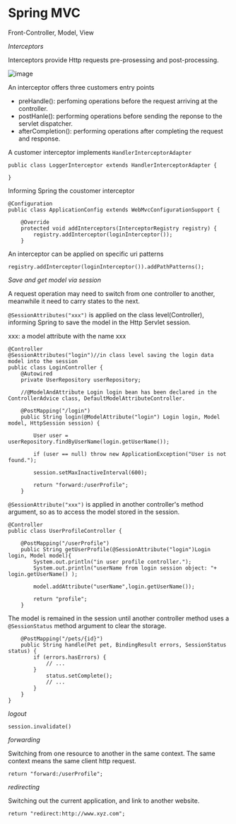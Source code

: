 # Spring MVC
 Front-Controller, Model, View 

*Interceptors*

Interceptors provide Http requests pre-prosessing and post-processing.  

![image](https://user-images.githubusercontent.com/17804600/89495725-294c2880-d7b9-11ea-925f-b9170e25165a.png)


An interceptor offers three customers entry points

* preHandle(): perfoming operations before the request arriving at the controller. 
* postHanle(): performing operations before sending the reponse to the servlet dispatcher. 
* afterCompletion(): performing operations after completing the request and response. 

A customer interceptor implements `HandlerInterceptorAdapter`

```
public class LoggerInterceptor extends HandlerInterceptorAdapter {

}
```

Informing Spring the coustomer interceptor

```
@Configuration
public class ApplicationConfig extends WebMvcConfigurationSupport {

    @Override
    protected void addInterceptors(InterceptorRegistry registry) {
        registry.addInterceptor(loginInterceptor());
    }

```

An interceptor can be applied on specific uri patterns

```
registry.addInterceptor(loginInterceptor()).addPathPatterns();
```

*Save and get model via session*

A request operation may need to switch from one controller to another, meanwhile it need to carry states to the next.

`@SessionAttributes("xxx")` is applied on the class level(Controller), informing Spring to save the model in the Http Servlet session.  

xxx: a model attribute with the name xxx 

````
@Controller
@SessionAttributes("login")//in class level saving the login data model into the session
public class LoginController {
    @Autowired
    private UserRepository userRepository;

    //@ModelAndAttribute Login login bean has been declared in the ControllerAdvice class, DefaultModelAttributeController.

    @PostMapping("/login")
    public String login(@ModelAttribute("login") Login login, Model model, HttpSession session) {

        User user = userRepository.findByUserName(login.getUserName());

        if (user == null) throw new ApplicationException("User is not found.");

        session.setMaxInactiveInterval(600);

        return "forward:/userProfile";
    }

````
`@SessionAttribute("xxx")` is applied in another controller's method argument, so as to access the model stored in the session.

````
@Controller
public class UserProfileController {

    @PostMapping("/userProfile")
    public String getUserProfile(@SessionAttribute("login")Login login, Model model){
        System.out.println("in user profile controller.");
        System.out.println("userName from login session object: "+ login.getUserName() );

        model.addAttribute("userName",login.getUserName());

        return "profile";
    }

````

The model is remained in the session until another controller method uses a `@SessionStatus` method argument to clear the storage. 

````
    @PostMapping("/pets/{id}")
    public String handle(Pet pet, BindingResult errors, SessionStatus status) {
        if (errors.hasErrors) {
            // ...
        }
            status.setComplete(); 
            // ...
        }
    }
}
````

*logout*

`session.invalidate()`

*forwarding* 

Switching from one resource to another in the same context. The same context means the same client http request.  

`return "forward:/userProfile";`


*redirecting*

Switching out the current application, and link to another website.

`return "redirect:http://www.xyz.com";`


